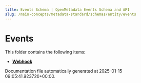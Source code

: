 ```yaml
---
title: Events Schema | OpenMetadata Events Schema and API
slug: /main-concepts/metadata-standard/schemas/entity/events
---
```


# Events

This folder contains the following items:

- [**Webhook**](/main-concepts/metadata-standard/schemas/entity/events/webhook)


Documentation file automatically generated at 2025-01-15 09:05:41.923720+00:00.
